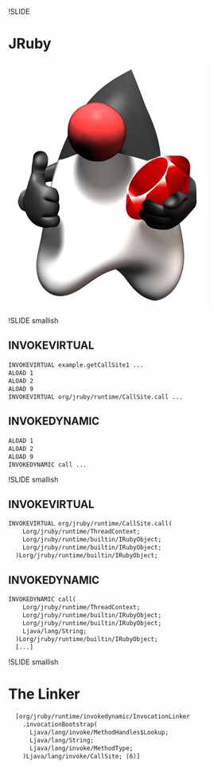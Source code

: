 !SLIDE

# JRuby
![JRuby](jruby.jpg)

!SLIDE smallish

## INVOKEVIRTUAL

    INVOKEVIRTUAL example.getCallSite1 ...
    ALOAD 1
    ALOAD 2
    ALOAD 9
    INVOKEVIRTUAL org/jruby/runtime/CallSite.call ...

## INVOKEDYNAMIC

    ALOAD 1
    ALOAD 2
    ALOAD 9
    INVOKEDYNAMIC call ...

!SLIDE smallish

## INVOKEVIRTUAL

    INVOKEVIRTUAL org/jruby/runtime/CallSite.call(
        Lorg/jruby/runtime/ThreadContext;
        Lorg/jruby/runtime/builtin/IRubyObject;
        Lorg/jruby/runtime/builtin/IRubyObject;
      )Lorg/jruby/runtime/builtin/IRubyObject;

## INVOKEDYNAMIC

    INVOKEDYNAMIC call(
        Lorg/jruby/runtime/ThreadContext;
        Lorg/jruby/runtime/builtin/IRubyObject;
        Lorg/jruby/runtime/builtin/IRubyObject;
        Ljava/lang/String;
      )Lorg/jruby/runtime/builtin/IRubyObject;
      [...]

!SLIDE smallish

# The Linker

      [org/jruby/runtime/invokedynamic/InvocationLinker
        .invocationBootstrap(
          Ljava/lang/invoke/MethodHandles$Lookup;
          Ljava/lang/String;
          Ljava/lang/invoke/MethodType;
        )Ljava/lang/invoke/CallSite; (6)]
